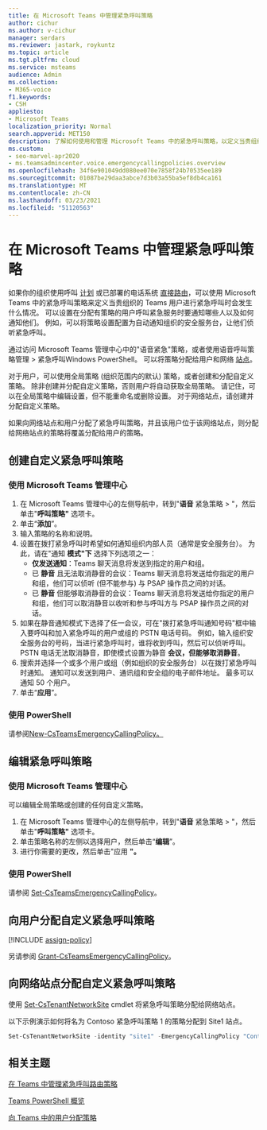 ```yaml
---
title: 在 Microsoft Teams 中管理紧急呼叫策略
author: cichur
ms.author: v-cichur
manager: serdars
ms.reviewer: jastark, roykuntz
ms.topic: article
ms.tgt.pltfrm: cloud
ms.service: msteams
audience: Admin
ms.collection:
- M365-voice
f1.keywords:
- CSH
appliesto:
- Microsoft Teams
localization_priority: Normal
search.appverid: MET150
description: 了解如何使用和管理 Microsoft Teams 中的紧急呼叫策略，以定义当贵组织的 Teams 用户进行紧急呼叫时会发生什么情况。
ms.custom:
- seo-marvel-apr2020
- ms.teamsadmincenter.voice.emergencycallingpolicies.overview
ms.openlocfilehash: 34f6e901049dd080ee070e7858f24b70535ee189
ms.sourcegitcommit: 01087be29daa3abce7d3b03a55ba5ef8db4ca161
ms.translationtype: MT
ms.contentlocale: zh-CN
ms.lasthandoff: 03/23/2021
ms.locfileid: "51120563"
---
```

# <a name="manage-emergency-calling-policies-in-microsoft-teams"></a>在 Microsoft Teams 中管理紧急呼叫策略

如果你的组织使用呼叫 [计划](set-up-calling-plans.md) 或已部署的电话系统 [直接路由](direct-routing-landing-page.md)，可以使用 Microsoft Teams 中的紧急呼叫策略来定义当贵组织的 Teams 用户进行紧急呼叫时会发生什么情况。 可以设置在分配有策略的用户呼叫紧急服务时要通知哪些人以及如何通知他们。 例如，可以将策略设置配置为自动通知组织的安全服务台，让他们侦听紧急呼叫。  

通过访问 Microsoft Teams 管理中心中的"语音紧急"策略，或者使用语音呼叫策略管理  >  紧急呼叫Windows PowerShell。 可以将策略分配给用户和网络 [站点](cloud-voice-network-settings.md)。

对于用户，可以使用全局策略 (组织范围内的默认) 策略，或者创建和分配自定义策略。 除非创建并分配自定义策略，否则用户将自动获取全局策略。 请记住，可以在全局策略中编辑设置，但不能重命名或删除设置。 对于网络站点，请创建并分配自定义策略。

如果向网络站点和用户分配了紧急呼叫策略，并且该用户位于该网络站点，则分配给网络站点的策略将覆盖分配给用户的策略。

## <a name="create-a-custom-emergency-calling-policy"></a>创建自定义紧急呼叫策略

### <a name="using-the-microsoft-teams-admin-center"></a>使用 Microsoft Teams 管理中心

1. 在 Microsoft Teams 管理中心的左侧导航中，转到"**语音** 紧急策略  >  "，然后单击"**呼叫策略"** 选项卡。
2. 单击“**添加**”。
3. 输入策略的名称和说明。
4. 设置在拨打紧急呼叫时希望如何通知组织内部人员（通常是安全服务台）。 为此，请在"通知 **模式"下** 选择下列选项之一：
    - **仅发送通知**：Teams 聊天消息将发送到指定的用户和组。
    - 已 **静音** 且无法取消静音的会议：Teams 聊天消息将发送给你指定的用户和组，他们可以侦听 (但不能参与) 与 PSAP 操作员之间的对话。
    - 已 **静音** 但能够取消静音的会议：Teams 聊天消息将发送给你指定的用户和组，他们可以取消静音以收听和参与呼叫方与 PSAP 操作员之间的对话。
5.  如果在静音通知模式下选择了任一会议，可在"拨打紧急呼叫通知号码"框中输入要呼叫和加入紧急呼叫的用户或组的 PSTN 电话号码。 例如，输入组织安全服务台的号码，当进行紧急呼叫时，谁将收到呼叫，然后可以侦听呼叫。 PSTN 电话无法取消静音，即使模式设置为静音 **会议，但能够取消静音**。
6. 搜索并选择一个或多个用户或组（例如组织的安全服务台）以在拨打紧急呼叫时通知。  通知可以发送到用户、通讯组和安全组的电子邮件地址。 最多可以通知 50 个用户。
7. 单击“**应用**”。

### <a name="using-powershell"></a>使用 PowerShell

请参阅[New-CsTeamsEmergencyCallingPolicy。](/powershell/module/skype/new-csteamsemergencycallingpolicy)

## <a name="edit-an-emergency-calling-policy"></a>编辑紧急呼叫策略

### <a name="using-the-microsoft-teams-admin-center"></a>使用 Microsoft Teams 管理中心

可以编辑全局策略或创建的任何自定义策略。

1. 在 Microsoft Teams 管理中心的左侧导航中，转到"**语音** 紧急策略  >  "，然后单击"**呼叫策略"** 选项卡。
2. 单击策略名称的左侧以选择用户，然后单击“**编辑**”。
3. 进行你需要的更改，然后单击"应用 **"。**

### <a name="using-powershell"></a>使用 PowerShell

请参阅 [Set-CsTeamsEmergencyCallingPolicy](/powershell/module/skype/set-csteamsemergencycallingpolicy)。

## <a name="assign-a-custom-emergency-calling-policy-to-users"></a>向用户分配自定义紧急呼叫策略

[!INCLUDE [assign-policy](includes/assign-policy.md)]

另请参阅 [Grant-CsTeamsEmergencyCallingPolicy](/powershell/module/skype/grant-csteamsemergencycallingpolicy)。

## <a name="assign-a-custom-emergency-calling-policy-to-a-network-site"></a>向网络站点分配自定义紧急呼叫策略

使用 [Set-CsTenantNetworkSite](/powershell/module/skype/set-cstenantnetworksite) cmdlet 将紧急呼叫策略分配给网络站点。

以下示例演示如何将名为 Contoso 紧急呼叫策略 1 的策略分配到 Site1 站点。

```powershell
Set-CsTenantNetworkSite -identity "site1" -EmergencyCallingPolicy "Contoso Emergency Calling Policy 1"
```

## <a name="related-topics"></a>相关主题

[在 Teams 中管理紧急呼叫路由策略](manage-emergency-call-routing-policies.md)

[Teams PowerShell 概览](teams-powershell-overview.md)

[向 Teams 中的用户分配策略](assign-policies.md)